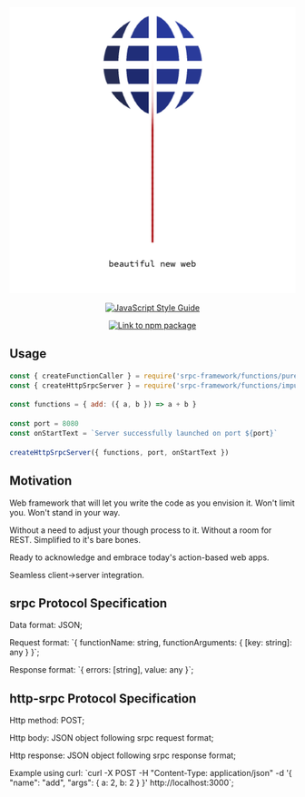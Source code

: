 <p align="center"><img src="srpc-logo.png" /></p>
<p align="center">
  <a href="https://github.com/standard/standard">
    <img alt="JavaScript Style Guide" src="https://cdn.rawgit.com/standard/standard/master/badge.svg" />
  </a>
</p>
<p align="center">
  <a href="https://nodei.co/npm/srpc-framework.png?downloads=true&downloadRank=true&stars=true">
    <img alt="Link to npm package" src="https://nodei.co/npm/srpc-framework.png?downloads=true&downloadRank=true&stars=true" />
  </a>
</p>

## Usage
```js
const { createFunctionCaller } = require('srpc-framework/functions/pure/createFunctionCaller')
const { createHttpSrpcServer } = require('srpc-framework/functions/impure/createHttpSrpcServer')

const functions = { add: ({ a, b }) => a + b }

const port = 8080
const onStartText = `Server successfully launched on port ${port}`

createHttpSrpcServer({ functions, port, onStartText })
```

## Motivation
Web framework that will let you write the code as you envision it. Won't limit you. Won't stand in your way.

Without a need to adjust your though process to it. Without a room for REST. Simplified to it's bare bones.

Ready to acknowledge and embrace today's action-based web apps.

Seamless client->server integration.

## srpc Protocol Specification
<p>Data format: JSON;</p>
<p>Request format: `{ functionName: string, functionArguments: { [key: string]: any } }`;</p>
<p>Response format: `{ errors: [string], value: any }`;</p>

## http-srpc Protocol Specification
<p>Http method: POST;</p>
<p>Http body: JSON object following srpc request format;</p>
<p>Http response: JSON object following srpc response format;</p>
<p>Example using curl: `curl -X POST -H "Content-Type: application/json" -d '{ "name": "add", "args": { a: 2, b: 2 } }' http://localhost:3000`;</p>
